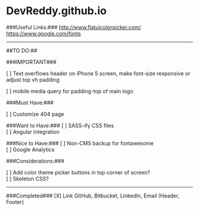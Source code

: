 DevReddy.github.io
==================


###Useful Links:###
http://www.flatuicolorpicker.com/  
https://www.google.com/fonts  

----------------------------------------------

##TO DO:##

###IMPORTANT###

[ ] Text overflows header on iPhone 5 screen, make font-size responsive or adjust top vh padding

[ ] mobile media query for padding-top of main logo


###Must Have:###

[ ] Customize 404 page  


###Want to Have:###
[ ] SASS-ify CSS files  
[ ] Angular integration  


###Nice to Have:###
[ ] Non-CMS backup for fontawesome  
[ ] Google Analytics  


###Considerations:###

[ ] Add color theme picker buttons in top corner of screen?  
[ ] Skeleton CSS?  

--------------------------------------------------

###Completed###
[X] Link GitHub, Bitbucket, LinkedIn, Email  (Header, Footer)